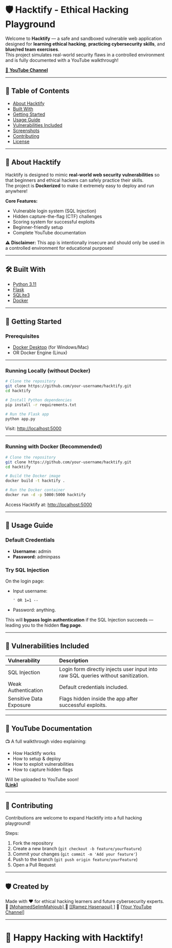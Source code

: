 # 🛡️ Hacktify - Ethical Hacking Playground

Welcome to **Hacktify** — a safe and sandboxed vulnerable web application designed for **learning ethical hacking**, **practicing cybersecurity skills**, and **blue/red team exercises**.  
This project simulates real-world security flaws in a controlled environment and is fully documented with a YouTube walkthrough!

[🎥 **YouTube Channel**
](https://bit.ly/4d0x5WQ)

---

## 📜 Table of Contents
- [About Hacktify](#about-hacktify)
- [Built With](#built-with)
- [Getting Started](#getting-started)
- [Usage Guide](#usage-guide)
- [Vulnerabilities Included](#vulnerabilities-included)
- [Screenshots](#screenshots)
- [Contributing](#contributing)
- [License](#license)

---

## 🧩 About Hacktify

Hacktify is designed to mimic **real-world web security vulnerabilities** so that beginners and ethical hackers can safely practice their skills.  
The project is **Dockerized** to make it extremely easy to deploy and run anywhere!

**Core Features:**
- Vulnerable login system (SQL Injection)
- Hidden capture-the-flag (CTF) challenges
- Scoring system for successful exploits
- Beginner-friendly setup
- Complete YouTube documentation

⚠️ **Disclaimer:** This app is intentionally insecure and should only be used in a controlled environment for educational purposes!

---

## 🛠️ Built With

- [Python 3.11](https://www.python.org/)
- [Flask](https://flask.palletsprojects.com/)
- [SQLite3](https://www.sqlite.org/)
- [Docker](https://www.docker.com/)

---

## 🚀 Getting Started

### Prerequisites
- [Docker Desktop](https://www.docker.com/products/docker-desktop) (for Windows/Mac)
- OR Docker Engine (Linux)

---

### Running Locally (without Docker)

```bash
# Clone the repository
git clone https://github.com/your-username/hacktify.git
cd hacktify

# Install Python dependencies
pip install -r requirements.txt

# Run the Flask app
python app.py
```

Visit: [http://localhost:5000](http://localhost:5000)

---

### Running with Docker (Recommended)

```bash
# Clone the repository
git clone https://github.com/your-username/hacktify.git
cd hacktify

# Build the Docker image
docker build -t hacktify .

# Run the Docker container
docker run -d -p 5000:5000 hacktify
```

Access Hacktify at: [http://localhost:5000](http://localhost:5000)

---

## 🧠 Usage Guide

### Default Credentials
- **Username:** admin
- **Password:** adminpass

### Try SQL Injection
On the login page:
- Input username:
  ```text
  ' OR 1=1 --
  ```
- Password: anything.

This will **bypass login authentication** if the SQL Injection succeeds — leading you to the hidden **flag page**.

---

## 🧨 Vulnerabilities Included

| Vulnerability | Description |
|:--------------|:------------|
| SQL Injection | Login form directly injects user input into raw SQL queries without sanitization. |
| Weak Authentication | Default credentials included. |
| Sensitive Data Exposure | Flags hidden inside the app after successful exploits. |

---

## 🎥 YouTube Documentation

📺 A full walkthrough video explaining:
- How Hacktify works
- How to setup & deploy
- How to exploit vulnerabilities
- How to capture hidden flags

Will be uploaded to YouTube soon!  
[**[Link]**](https://bit.ly/4d0x5WQ)

---

## 🤝 Contributing

Contributions are welcome to expand Hacktify into a full hacking playground!

Steps:
1. Fork the repository
2. Create a new branch (`git checkout -b feature/yourFeature`)
3. Commit your changes (`git commit -m 'Add your feature'`)
4. Push to the branch (`git push origin feature/yourFeature`)
5. Open a Pull Request

---

## 🛡️ Created by

Made with ❤️ for ethical hacking learners and future cybersecurity experts.  
🔗 [[MohamedSelimMahjoub] ](https://bit.ly/3EHjUxa) 
🔗 [[[Ramez Hasenaoui] ]](https://github.com/RamezHas)
🎥 [[Your YouTube Channel](https://bit.ly/4d0x5WQ)] 

---

# 🚀 Happy Hacking with Hacktify!
